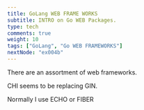 ```yaml
---
title: GoLang WEB FRAME WORKS
subtitle: INTRO on Go WEB Packages.
type: tech
comments: true
weight: 10
tags: ["GoLang", "Go WEB FRAMEWORKS"]
nextNode: "ex004b"
---
```

There are an assortment of web frameworks.

CHI seems to be replacing GIN.

Normally I use ECHO or FIBER



